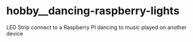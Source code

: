# hobby__dancing-raspberry-lights
LED Strip connect to a Raspberry PI dancing to music played on another device
